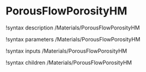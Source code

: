# PorousFlowPorosityHM
!syntax description /Materials/PorousFlowPorosityHM

!syntax parameters /Materials/PorousFlowPorosityHM

!syntax inputs /Materials/PorousFlowPorosityHM

!syntax children /Materials/PorousFlowPorosityHM
